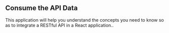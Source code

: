 ## Consume the API Data

This application will help you understand the concepts you need to know so as to integrate a RESTful API in a React application..
